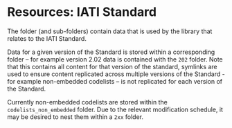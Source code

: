 # Resources: IATI Standard

The folder (and sub-folders) contain data that is used by the library that relates to the IATI Standard.

Data for a given version of the Standard is stored within a corresponding folder – for example version 2.02 data is contained with the `202` folder.  Note that this contains all content for that version of the standard, symlinks are used to ensure content replicated across multiple versions of the Standard - for example non-embedded codelists – is not replicated for each version of the Standard.

Currently non-embedded codelists are stored within the `codelists_non_embedded` folder. Due to the relevant modification schedule, it may be desired to nest them within a `2xx` folder.
